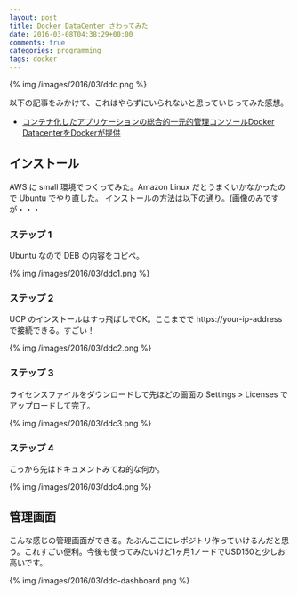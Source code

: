 ```yaml
---
layout: post
title: Docker DataCenter さわってみた
date: 2016-03-08T04:38:29+00:00
comments: true
categories: programming
tags: docker
---
```


{% img /images/2016/03/ddc.png %}

以下の記事をみかけて、これはやらずにいられないと思っていじってみた感想。

- [コンテナ化したアプリケーションの総合的一元的管理コンソールDocker DatacenterをDockerが提供](http://jp.techcrunch.com/2016/02/24/20160223new-docker-data-center-admin-suite-should-bring-order-to-containerization/)

## インストール
AWS に small 環境でつくってみた。Amazon Linux だとうまくいかなかったので Ubuntu でやり直した。
インストールの方法は以下の通り。(画像のみですが・・・

### ステップ 1
Ubuntu なので DEB の内容をコピペ。

{% img /images/2016/03/ddc1.png %}

### ステップ 2
UCP のインストールはすっ飛ばしでOK。ここまでで https://your-ip-address で接続できる。すごい！

{% img /images/2016/03/ddc2.png %}

### ステップ 3
ライセンスファイルをダウンロードして先ほどの画面の Settings > Licenses でアップロードして完了。

{% img /images/2016/03/ddc3.png %}

### ステップ 4
こっから先はドキュメントみてね的な何か。

{% img /images/2016/03/ddc4.png %}

## 管理画面
こんな感じの管理画面ができる。たぶんここにレポジトリ作っていけるんだと思う。これすごい便利。今後も使ってみたいけど1ヶ月1ノードでUSD150と少しお高いです。

{% img /images/2016/03/ddc-dashboard.png %}
